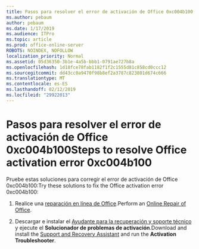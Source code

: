 ```yaml
---
title: Pasos para resolver el error de activación de Office 0xc004b100
ms.author: pebaum
author: pebaum
ms.date: 1/17/2019
ms.audience: ITPro
ms.topic: article
ms.prod: office-online-server
ROBOTS: NOINDEX, NOFOLLOW
localization_priority: Normal
ms.assetid: 05d36350-3b1e-4a5b-bbb1-0791ae727b8a
ms.openlocfilehash: 1d18fce78fab1182f1f2c1555d81c858cd0ccc12
ms.sourcegitcommit: dd43cc0a9470f98b8ef2a3787c823801d674c666
ms.translationtype: MT
ms.contentlocale: es-ES
ms.lasthandoff: 02/12/2019
ms.locfileid: "29922013"
---
```

# <a name="steps-to-resolve-office-activation-error-0xc004b100"></a><span data-ttu-id="8d939-102">Pasos para resolver el error de activación de Office 0xc004b100</span><span class="sxs-lookup"><span data-stu-id="8d939-102">Steps to resolve Office activation error 0xc004b100</span></span>


<span data-ttu-id="8d939-103">Pruebe estas soluciones para corregir el error de activación de Office 0xc004b100:</span><span class="sxs-lookup"><span data-stu-id="8d939-103">Try these solutions to fix the Office activation error 0xc004b100:</span></span>
  
1. <span data-ttu-id="8d939-104">Realice una [reparación en línea de Office](https://support.office.com/article/7821d4b6-7c1d-4205-aa0e-a6b40c5bb88b).</span><span class="sxs-lookup"><span data-stu-id="8d939-104">Perform an [Online Repair of Office](https://support.office.com/article/7821d4b6-7c1d-4205-aa0e-a6b40c5bb88b).</span></span>
    
2. <span data-ttu-id="8d939-105">Descargar e instalar el [Ayudante para la recuperación y soporte técnico](https://aka.ms/SARA-OfficeActivation-Alchemy) y ejecute el **Solucionador de problemas de activación**.</span><span class="sxs-lookup"><span data-stu-id="8d939-105">Download and install the [Support and Recovery Assistant](https://aka.ms/SARA-OfficeActivation-Alchemy) and run the **Activation Troubleshooter**.</span></span>
    

